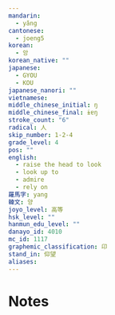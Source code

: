 ```yaml
---
mandarin:
  - yǎng
cantonese:
  - joeng5
korean:
  - 앙
korean_native: ""
japanese:
  - GYOU
  - KOU
japanese_nanori: ""
vietnamese:
middle_chinese_initial: ŋ
middle_chinese_final: ɨɐŋ
stroke_count: "6"
radical: 人
skip_number: 1-2-4
grade_level: 4
pos: ""
english:
  - raise the head to look
  - look up to
  - admire
  - rely on
羅馬字: yang
韓文: 양
joyo_level: 高等
hsk_level: ""
hanmun_edu_level: ""
danayo_id: 4010
mc_id: 1117
graphemic_classification: 卬
stand_in: 仰望
aliases:
---
```


# Notes
